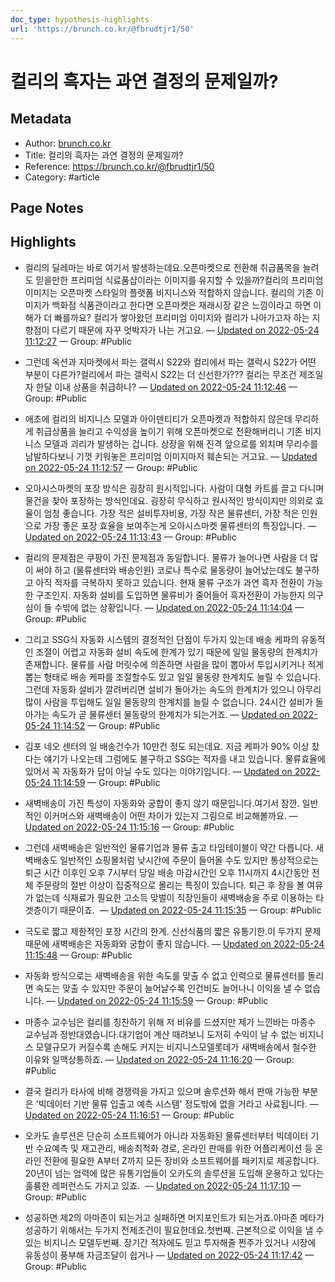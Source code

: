 ```yaml
---
doc_type: hypothesis-highlights
url: 'https://brunch.co.kr/@fbrudtjr1/50'
---
```


# 컬리의 흑자는 과연 결정의 문제일까?

## Metadata
- Author: [brunch.co.kr]()
- Title: 컬리의 흑자는 과연 결정의 문제일까?
- Reference: https://brunch.co.kr/@fbrudtjr1/50
- Category: #article

## Page Notes
## Highlights
- 컬리의 딜레마는 바로 여기서 발생하는데요.오픈마켓으로 전환해 취급품목을 늘려도 믿을만한 프리미엄 식료품샵이라는 이미지를 유지할 수 있을까?컬리의 프리미엄 이미지는 오픈마켓 스타일의 플랫폼 비지니스와 적합하지 않습니다. 컬리의 기존 이미지가 백화점 식품관이라고 한다면 오픈마켓은 재래시장 같은 느낌이라고 하면 이해가 더 빠를까요? 컬리가 쌓아왔던 프리미엄 이미지와 컬리가 나아가고자 하는 지향점이 다르기 때문에 자꾸 엇박자가 나는 거고요. — [Updated on 2022-05-24 11:12:27](https://hyp.is/9VRSKtsGEeyTnI8wSlW5gQ/brunch.co.kr/@fbrudtjr1/50) — Group: #Public

- 그런데 옥션과 지마켓에서 파는 갤럭시 S22와 컬리에서 파는 갤럭시 S22가 어떤 부분이 다른가?컬리에서 파는 갤럭시 S22는 더 신선한가??? 컬리는 무조건 제조일자 한달 이내 상품을 취급하나? — [Updated on 2022-05-24 11:12:46](https://hyp.is/AMz10NsHEeyjPZdPvSataQ/brunch.co.kr/@fbrudtjr1/50) — Group: #Public

- 애초에 컬리의 비지니스 모델과 아이덴티티가 오픈마켓과 적합하지 않은데 무리하게 취급상품을 늘리고 수익성을 높이기 위해 오픈마켓으로 전환해버리니 기존 비지니스 모델과 괴리가 발생하는 겁니다. 상장을 위해 진격 앞으로를 외치며 무리수를 남발하다보니 기껏 키워놓은 프리미엄 이미지마저 훼손되는 거고요. — [Updated on 2022-05-24 11:12:57](https://hyp.is/BzAyFtsHEeyXIo-U10KpRw/brunch.co.kr/@fbrudtjr1/50) — Group: #Public

- 오아시스마켓의 포장 방식은 굉장히 원시적입니다. 사람이 대형 카트를 끌고 다니며 물건을 찾아 포장하는 방식인데요. 굉장히 무식하고 원시적인 방식이지만 의외로 효율이 엄청 좋습니다. 가장 적은 설비투자비용, 가장 작은 물류센터, 가장 적은 인원으로 가장 좋은 포장 효율을 보여주는게 오아시스마켓 물류센터의 특징입니다. — [Updated on 2022-05-24 11:13:43](https://hyp.is/InOvstsHEeypiKeXuy9FwQ/brunch.co.kr/@fbrudtjr1/50) — Group: #Public

- 컬리의 문제점은 쿠팡이 가진 문제점과 동일합니다. 물류가 늘어나면 사람을 더 많이 써야 하고 (물류센터와 배송인원) 코로나 특수로 물동량이 늘어났는데도 불구하고 아직 적자를 극복하지 못하고 있습니다. 현재 물류 구조가 과연 흑자 전환이 가능한 구조인지. 자동화 설비를 도입하면 물류비가 줄어들어 흑자전환이 가능한지 의구심이 들 수밖에 없는 상황입니다. — [Updated on 2022-05-24 11:14:04](https://hyp.is/LwKYftsHEeyL9VPabmpudw/brunch.co.kr/@fbrudtjr1/50) — Group: #Public

- 그리고 SSG식 자동화 시스템의 결정적인 단점이 두가지 있는데 배송 케파의 유동적인 조절이 어렵고 자동화 설비 속도에 한계가 있기 때문에 일일 물동량의 한계치가 존재합니다. 물류를 사람 머릿수에 의존하면 사람을 많이 뽑아서 투입시키거나 적게 뽑는 형태로 배송 케파를 조절할수도 있고 일일 물동량 한계치도 늘릴 수 있습니다. 그런데 자동화 설비가 깔려버리면 설비가 돌아가는 속도의 한계치가 있으니 아무리 많이 사람을 투입해도 일일 물동량의 한계치를 늘릴 수 없습니다. 24시간 설비가 돌아가는 속도가 곧 물류센터 물동량의 한계치가 되는거죠. — [Updated on 2022-05-24 11:14:52](https://hyp.is/S8V6EtsHEeyTGTPGPaz_8A/brunch.co.kr/@fbrudtjr1/50) — Group: #Public

- 김포 네오 센터의 일 배송건수가 10만건 정도 되는데요. 지금 케파가 90% 이상 찼다는 얘기가 나오는데 그럼에도 불구하고 SSG는 적자를 내고 있습니다. 물류효율에 있어서 꼭 자동화가 답이 아닐 수도 있다는 이야기입니다. — [Updated on 2022-05-24 11:14:59](https://hyp.is/T_HfmtsHEeyFAqdDwyLs3w/brunch.co.kr/@fbrudtjr1/50) — Group: #Public

- 새벽배송이 가진 특성이 자동화와 궁합이 좋지 않기 때문입니다.여기서 잠깐. 일반적인 이커머스와 새벽배송이 어떤 차이가 있는지 그림으로 비교해볼까요. — [Updated on 2022-05-24 11:15:16](https://hyp.is/WkWPKNsHEeyFA0OdUnYNjA/brunch.co.kr/@fbrudtjr1/50) — Group: #Public

- 그런데 새벽배송은 일반적인 물류기업과 물류 출고 타임테이블이 약간 다릅니다. 새벽배송도 일반적인 쇼핑몰처럼 낮시간에 주문이 들어올 수도 있지만 통상적으로는 퇴근 시간 이후인 오후 7시부터 당일 배송 마감시간인 오후 11시까지 4시간동안 전체 주문량의 절반 이상이 집중적으로 몰리는 특징이 있습니다. 퇴근 후 장을 볼 여유가 없는데 식재료가 필요한 고소득 맞벌이 직장인들이 새벽배송을 주로 이용하는 타겟층이기 때문이죠.  — [Updated on 2022-05-24 11:15:35](https://hyp.is/ZbGj9tsHEeyc3qssaEBflQ/brunch.co.kr/@fbrudtjr1/50) — Group: #Public

- 극도로 짧고 제한적인 포장 시간의 한계. 신선식품의 짧은 유통기한.이 두가지 문제 때문에 새벽배송은 자동화와 궁합이 좋지 않습니다. — [Updated on 2022-05-24 11:15:48](https://hyp.is/bSFvQNsHEeyN_X_89bHlGA/brunch.co.kr/@fbrudtjr1/50) — Group: #Public

- 자동화 방식으로는 새벽배송을 위한 속도를 맞출 수 없고 인력으로 물류센터를 돌리면 속도는 맞출 수 있지만 주문이 늘어날수록 인건비도 늘어나니 이익을 낼 수 없습니다. — [Updated on 2022-05-24 11:15:59](https://hyp.is/c8n3rtsHEeyL96NFMt9Vkw/brunch.co.kr/@fbrudtjr1/50) — Group: #Public

- 마종수 교수님은 컬리를 칭찬하기 위해 저 비유를 드셨지만 제가 느낀바는 마종수 교수님과 정반대였습니다.대기업이 계산 때려보니 도저히 수익이 날 수 없는 비지니스 모델규모가 커질수록 손해도 커지는 비지니스모델롯데가 새벽배송에서 철수한 이유와 일맥상통하죠. — [Updated on 2022-05-24 11:16:20](https://hyp.is/gJQDRNsHEeyUY8cGZLZlRA/brunch.co.kr/@fbrudtjr1/50) — Group: #Public

- 결국 컬리가 타사에 비해 경쟁력을 가지고 있으며 솔루션화 해서 판매 가능한 부분은 '빅데이터 기반 물류 입출고 예측 시스템' 정도밖에 없을 거라고 사료됩니다. — [Updated on 2022-05-24 11:16:51](https://hyp.is/ktwmqNsHEeyycotKT6MD1A/brunch.co.kr/@fbrudtjr1/50) — Group: #Public

- 오카도 솔루션은 단순히 소프트웨어가 아니라 자동화된 물류센터부터 빅데이터 기반 수요예측 및 재고관리, 배송최적화 경로, 온라인 판매를 위한 어플리케이션 등 온라인 전환에 필요한 A부터 Z까지 모든 장비와 소프트웨어를 패키지로 제공합니다. 20년이 넘는 업력에 많은 유통기업들이 오카도의 솔루션을 도입해 운용하고 있다는 훌륭한 레퍼런스도 가지고 있죠.  — [Updated on 2022-05-24 11:17:10](https://hyp.is/neSSftsHEeyTGueChU69Jw/brunch.co.kr/@fbrudtjr1/50) — Group: #Public

- 성공하면 제2의 아마존이 되는거고 실패하면 머지포인트가 되는거죠.아마존 메타가 성공하기 위해서는 두가지 전제조건이 필요한데요.첫번째. 근본적으로 이익을 낼 수 있는 비지니스 모델두번째. 장기간 적자에도 믿고 투자해줄 쩐주가 있거나 시장에 유동성이 풍부해 자금조달이 쉽거나 — [Updated on 2022-05-24 11:17:42](https://hyp.is/sR1PetsHEeyG4w-FzHDdJA/brunch.co.kr/@fbrudtjr1/50) — Group: #Public



